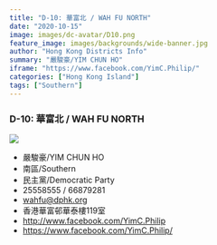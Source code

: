 ```yaml
---
title: "D-10: 華富北 / WAH FU NORTH"
date: "2020-10-15"
image: images/dc-avatar/D10.png
feature_image: images/backgrounds/wide-banner.jpg
author: "Hong Kong Districts Info"
summary: "嚴駿豪/YIM CHUN HO"
iframe: "https://www.facebook.com/YimC.Philip/"
categories: ["Hong Kong Island"]
tags: ["Southern"]
---
```


### D-10: 華富北 / WAH FU NORTH  
![](/images/dc-avatar/D10.png)  

 - 嚴駿豪/YIM CHUN HO  
 - 南區/Southern  
 - 民主黨/Democratic Party  
 - 25558555 / 66879281  
 - wahfu@dphk.org  
 - 香港華富邨華泰樓119室  
 - http://www.facebook.com/YimC.Philip  
 - https://www.facebook.com/YimC.Philip/
